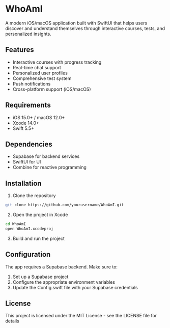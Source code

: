 # WhoAmI

A modern iOS/macOS application built with SwiftUI that helps users discover and understand themselves through interactive courses, tests, and personalized insights.

## Features

- Interactive courses with progress tracking
- Real-time chat support
- Personalized user profiles
- Comprehensive test system
- Push notifications
- Cross-platform support (iOS/macOS)

## Requirements

- iOS 15.0+ / macOS 12.0+
- Xcode 14.0+
- Swift 5.5+

## Dependencies

- Supabase for backend services
- SwiftUI for UI
- Combine for reactive programming

## Installation

1. Clone the repository
```bash
git clone https://github.com/yourusername/WhoAmI.git
```

2. Open the project in Xcode
```bash
cd WhoAmI
open WhoAmI.xcodeproj
```

3. Build and run the project

## Configuration

The app requires a Supabase backend. Make sure to:

1. Set up a Supabase project
2. Configure the appropriate environment variables
3. Update the Config.swift file with your Supabase credentials

## License

This project is licensed under the MIT License - see the LICENSE file for details